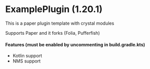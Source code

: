 # ExamplePlugin (1.20.1)

This is a paper plugin template with crystal modules

Supports Paper and it forks (Folia, Pufferfish)

#### Features (must be enabled by uncommenting in build.gradle.kts)
- Kotlin support
- NMS support
